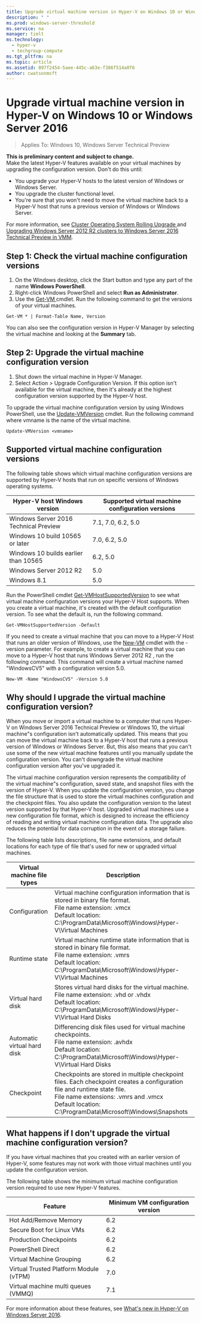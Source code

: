 ```yaml
---
title: Upgrade virtual machine version in Hyper-V on Windows 10 or Windows Server 2016
description: " "
ms.prod: windows-server-threshold
ms.service: na
manager: timlt
ms.technology: 
  - hyper-v
  - techgroup-compute
ms.tgt_pltfrm: na
ms.topic: article
ms.assetid: 897f2454-5aee-445c-a63e-f386f514a0f6
author: cwatsonmsft
---
```

# Upgrade virtual machine version in Hyper-V on Windows 10 or Windows Server 2016

>Applies To: Windows 10, Windows Server Technical Preview

**This is preliminary content and subject to change.**  
Make the latest Hyper-V features available on your virtual machines by upgrading the configuration version. Don't do this until:  
  
- You upgrade your Hyper-V hosts to the latest version of Windows or Windows Server.  
- You upgrade the cluster functional level.   
- You're sure that you won't need to move the virtual machine back to a Hyper-V host that runs a previous version of Windows or Windows Server.  
  
For more information, see [Cluster Operating System Rolling Upgrade ](../../failover-clustering/Cluster-Operating-System-Rolling-Upgrade.md) and [Upgrading Windows Server 2012 R2 clusters to Windows Server 2016 Technical Preview in VMM](https://technet.microsoft.com/library/mt445417.aspx).  
    
Step 1: Check the virtual machine configuration versions  
---  
1. On the Windows desktop, click the Start button and type any part of the name **Windows PowerShell**.  
2. Right-click Windows PowerShell and select **Run as Administrator**.  
3.  Use the [Get-VM ](https://technet.microsoft.com/library/hh848479.aspx)cmdlet. Run the following command to get the versions of your virtual machines.   
```  
Get-VM * | Format-Table Name, Version  
 ```  
You can also see the configuration version in Hyper-V Manager by selecting the virtual machine and looking at the **Summary** tab.  
  
  
Step 2: Upgrade the virtual machine configuration version  
---  
1.  Shut down the virtual machine in Hyper-V Manager.  
2.  Select Action > Upgrade Configuration Version. If this option isn't available for the virtual machine, then it's already at the highest configuration version supported by the Hyper-V host.   
  
To upgrade the virtual machine configuration version by using Windows PowerShell, use the [Update-VMVersion](https://technet.microsoft.com/library/mt484146.aspx) cmdlet. Run the following command where vmname is the name of the virtual machine.  
```  
Update-VMVersion <vmname>  
```  
<a name="BKMK_SupportedConfigVersions"></a>Supported virtual machine configuration versions  
---  
The following table shows which virtual machine configuration versions are supported by Hyper-V hosts that run on specific versions of Windows operating systems.  

|Hyper-V host Windows version|  Supported virtual machine configuration versions|  
|-|-|  
|Windows Server 2016 Technical Preview| 7.1, 7.0, 6.2, 5.0|  
|Windows 10 build 10565 or later|   7.0, 6.2, 5.0 |  
|Windows 10 builds earlier than 10565  |    6.2, 5.0 |  
| Windows Server 2012 R2 |  5.0|  
|Windows 8.1    |5.0|  
  
Run the PowerShell cmdlet [Get-VMHostSupportedVersion](https://technet.microsoft.com/library/mt653838.aspx) to see what virtual machine configuration versions your Hyper-V Host supports. When you create a virtual machine, it's created with the default configuration version. To see what the default is, run the following command.  
 ```  
Get-VMHostSupportedVersion -Default  
 ```  
 If you need to create a virtual machine that you can move to a Hyper-V Host that runs an older version of Windows, use the [New-VM](https://technet.microsoft.com/library/hh848537.aspx) cmdlet with the -version parameter. For example, to create a virtual machine that you can move to a Hyper-V host that runs  Windows Server 2012 R2 , run the following command. This command will create a virtual machine named "WindowsCV5" with a configuration version 5.0.  
  ```  
New-VM -Name "WindowsCV5" -Version 5.0  
 ```  
   
Why should I upgrade the virtual machine configuration version?  
---  
When you move or import a virtual machine to a computer that runs Hyper-V on Windows Server 2016 Technical Preview or Windows 10, the virtual machine"s configuration isn't automatically updated. This means that you can move the virtual machine back to a Hyper-V host that runs a previous version of Windows or Windows Server. But, this also means that you can't use some of the new virtual machine features until you manually update the configuration version. You can't downgrade the virtual machine configuration version after you've upgraded it.  
  
   
The virtual machine configuration version represents the compatibility of the virtual machine"s configuration, saved state, and snapshot files with the version of Hyper-V. When you update the configuration version, you change the file structure that is used to store the virtual machines configuration and the checkpoint files. You also update the configuration version to the latest version supported by that Hyper-V host. Upgraded virtual machines use a new configuration file format, which is designed to increase the efficiency of reading and writing virtual machine configuration data. The upgrade also reduces the potential for data corruption in the event of a storage failure.  
   
The following table lists descriptions, file name extensions, and default locations for each type of file that's used for new or upgraded virtual machines.  
   
 |Virtual machine file types |  Description|  
 |-|-|  
|Configuration  |Virtual machine configuration information that is stored in binary file format.  <br> File name extension: .vmcx <br> Default location: C:\ProgramData\Microsoft\Windows\Hyper-V\Virtual Machines|  
  |Runtime state|Virtual machine runtime state information that is stored in binary file format. <br>File name extension: .vmrs <br>Default location: C:\ProgramData\Microsoft\Windows\Hyper-V\Virtual Machines|  
|Virtual hard disk|Stores virtual hard disks for the virtual machine.<br> File name extension: .vhd or .vhdx <br>Default location: C:\ProgramData\Microsoft\Windows\Hyper-V\Virtual Hard Disks|  
 |Automatic virtual hard disk |Differencing disk files used for virtual machine checkpoints.<br> File name extension: .avhdx <br> Default location: C:\ProgramData\Microsoft\Windows\Hyper-V\Virtual Hard Disks|  
 |Checkpoint|Checkpoints are stored in multiple checkpoint files. Each checkpoint creates a configuration file and runtime state file.<br> File name extensions: .vmrs and .vmcx <br>Default location: C:\ProgramData\Microsoft\Windows\Snapshots|   
  
  
What happens if I don't upgrade the virtual machine configuration version?  
---  
If you have virtual machines that you created with an earlier version of Hyper-V, some features may not work with those virtual machines until you update the configuration version.  
  
The following table shows the minimum virtual machine configuration version required to use new Hyper-V features.  

|Feature|Minimum VM configuration version|  
|-|-|  
|Hot Add/Remove Memory|6.2|  
|Secure Boot for Linux VMs|6.2|  
|Production Checkpoints|6.2|  
|PowerShell Direct |6.2|  
|Virtual Machine Grouping|6.2|  
|Virtual Trusted Platform Module (vTPM)|7.0|  
|Virtual machine multi queues (VMMQ)|7.1|   
  
For more information about these features, see [What's new in Hyper-V on Windows Server 2016](../What-s-new-in-Hyper-V-on-Windows-Server-2016-Technical-Preview.md).


